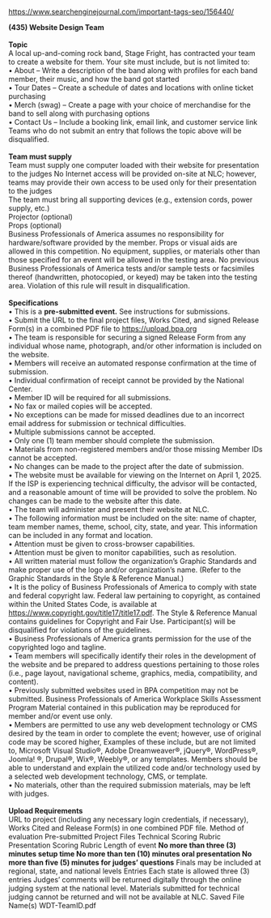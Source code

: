 https://www.searchenginejournal.com/important-tags-seo/156440/

**(435) Website Design Team**
<br/>
<br/>
**Topic**
<br/>
A local up-and-coming rock band, Stage Fright, has contracted your team to create a website for them.
Your site must include, but is not limited to:
<br/>
• About – Write a description of the band along with profiles for each band member, their music,
and how the band got started
<br/>
• Tour Dates – Create a schedule of dates and locations with online ticket purchasing
<br/>
• Merch (swag) – Create a page with your choice of merchandise for the band to sell along with
purchasing options
<br/>
• Contact Us – Include a booking link, email link, and customer service link
<br/>
Teams who do not submit an entry that follows the topic above will be disqualified.
<br/>
<br/>
**Team must supply**
<br/>
Team must supply one computer loaded with their website for presentation to the judges
No Internet access will be provided on-site at NLC; however, teams may provide their own access to be
used only for their presentation to the judges
<br/>
The team must bring all supporting devices (e.g., extension cords, power supply, etc.)
<br/>
Projector (optional)
<br/>
Props (optional)
<br/>
Business Professionals of America assumes no responsibility for hardware/software provided by the
member. Props or visual aids are allowed in this competition. No equipment, supplies, or materials other
than those specified for an event will be allowed in the testing area. No previous Business Professionals of
America tests and/or sample tests or facsimiles thereof (handwritten, photocopied, or keyed) may be taken
into the testing area. Violation of this rule will result in disqualification.
<br/>
<br/>
**Specifications**
<br/>
• This is a **pre-submitted event.** See instructions for submissions.
<br/>
• Submit the URL to the final project files, Works Cited, and signed Release Form(s) in a
combined PDF file to https://upload.bpa.org
<br/>
• The team is responsible for securing a signed Release Form from any individual whose name,
photograph, and/or other information is included on the website.
<br/>
• Members will receive an automated response confirmation at the time of submission.
<br/>
• Individual confirmation of receipt cannot be provided by the National Center.
<br/>
• Member ID will be required for all submissions.
<br/>
• No fax or mailed copies will be accepted.
<br/>
• No exceptions can be made for missed deadlines due to an incorrect email address for
submission or technical difficulties.
<br/>
• Multiple submissions cannot be accepted.
<br/>
• Only one (1) team member should complete the submission.
<br/>
• Materials from non-registered members and/or those missing Member IDs cannot be accepted.
<br/>
• No changes can be made to the project after the date of submission.
<br/>
• The website must be available for viewing on the Internet on April 1, 2025. If the ISP is
experiencing technical difficulty, the advisor will be contacted, and a reasonable amount of time
will be provided to solve the problem. No changes can be made to the website after this date.
<br/>
• The team will administer and present their website at NLC.
<br/>
• The following information must be included on the site: name of chapter, team member names,
theme, school, city, state, and year. This information can be included in any format and location.
<br/>
• Attention must be given to cross-browser capabilities.
<br/>
• Attention must be given to monitor capabilities, such as resolution.
<br/>
• All written material must follow the organization’s Graphic Standards and make proper use of
the logo and/or organization’s name. (Refer to the Graphic Standards in the Style & Reference
Manual.)
<br/>
• It is the policy of Business Professionals of America to comply with state and federal copyright
law. Federal law pertaining to copyright, as contained within the United States Code, is available
at https://www.copyright.gov/title17/title17.pdf. The Style & Reference Manual contains
guidelines for Copyright and Fair Use. Participant(s) will be disqualified for violations of the
guidelines.
<br/>
• Business Professionals of America grants permission for the use of the copyrighted logo and
tagline.
<br/>
• Team members will specifically identify their roles in the development of the website and be
prepared to address questions pertaining to those roles (i.e., page layout, navigational scheme,
graphics, media, compatibility, and content).
<br/>
• Previously submitted websites used in BPA competition may not be submitted.
Business Professionals of America Workplace Skills Assessment Program
Material contained in this publication may be reproduced for member and/or event use only.
<br/>
• Members are permitted to use any web development technology or CMS desired by the team in
order to complete the event; however, use of original code may be scored higher, Examples of
these include, but are not limited to, Microsoft Visual Studio®, Adobe Dreamweaver®, jQuery®,
WordPress®, Joomla! ®, Drupal®, Wix®, Weebly®, or any templates. Members should be able to understand and explain the utilized code and/or technology
used by a selected web development technology, CMS, or template.
<br/>
• No materials, other than the required submission materials, may be left with judges.
<br/>
<br/>
**Upload Requirements**
<br/>
URL to project (including any necessary login
credentials, if necessary), Works Cited and
Release Form(s) in one combined PDF file.
Method of evaluation
Pre-submitted Project Files
Technical Scoring Rubric
Presentation Scoring Rubric
Length of event
**No more than three (3) minutes setup time
No more than ten (10) minutes oral presentation
No more than five (5) minutes for judges’ questions**
Finals may be included at regional, state, and national levels
Entries
Each state is allowed three (3) entries
Judges’ comments will be returned digitally through the online judging system at the national level.
Materials submitted for technical judging cannot be returned and will not be available at NLC.
Saved File Name(s)
WDT-TeamID.pdf
